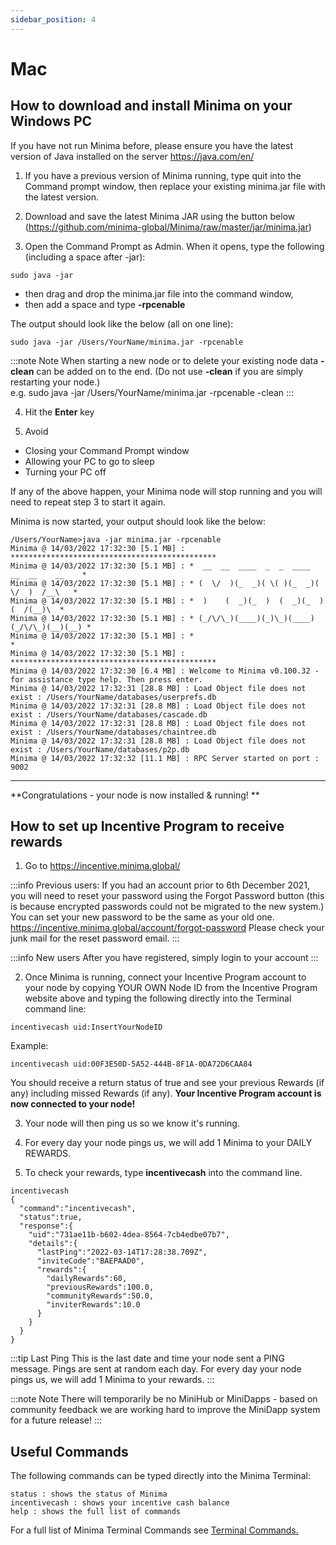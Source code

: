 ```yaml
---
sidebar_position: 4
---
```


# Mac

## How to download and install Minima on your Windows PC 

If you have not run Minima before, please ensure you have the latest version of Java installed on the server https://java.com/en/

1. If you have a previous version of Minima running, type quit into the Command prompt window, then replace your existing minima.jar file with the latest version.

2. Download and save the latest Minima JAR using the button below (https://github.com/minima-global/Minima/raw/master/jar/minima.jar)

3. Open the Command Prompt as Admin. When it opens, type the following (including a space after -jar):
```
sudo java -jar
```
- then drag and drop the minima.jar file into the command window, 
- then add a space and type **-rpcenable** 

The output should look like the below (all on one line):
```
sudo java -jar /Users/YourName/minima.jar -rpcenable
```
:::note Note
When starting a new node or to delete your existing node data **-clean** can be added on to the end. (Do not use **-clean** if you are simply restarting your node.)<br/>
e.g. sudo java -jar /Users/YourName/minima.jar -rpcenable -clean
:::

4. Hit the **Enter** key

5. Avoid
- Closing your Command Prompt window
- Allowing your PC to go to sleep
- Turning your PC off

If any of the above happen, your Minima node will stop running and you will need to repeat step 3 to start it again.

Minima is now started, your output should look like the below: 
```
/Users/YourName>java -jar minima.jar -rpcenable
Minima @ 14/03/2022 17:32:30 [5.1 MB] : **********************************************
Minima @ 14/03/2022 17:32:30 [5.1 MB] : *  __  __  ____  _  _  ____  __  __    __    *
Minima @ 14/03/2022 17:32:30 [5.1 MB] : * (  \/  )(_  _)( \( )(_  _)(  \/  )  /__\   *
Minima @ 14/03/2022 17:32:30 [5.1 MB] : *  )    (  _)(_  )  (  _)(_  )    (  /(__)\  *
Minima @ 14/03/2022 17:32:30 [5.1 MB] : * (_/\/\_)(____)(_)\_)(____)(_/\/\_)(__)(__) *
Minima @ 14/03/2022 17:32:30 [5.1 MB] : *                                            *
Minima @ 14/03/2022 17:32:30 [5.1 MB] : **********************************************
Minima @ 14/03/2022 17:32:30 [6.4 MB] : Welcome to Minima v0.100.32 - for assistance type help. Then press enter.
Minima @ 14/03/2022 17:32:31 [28.8 MB] : Load Object file does not exist : /Users/YourName/databases/userprefs.db
Minima @ 14/03/2022 17:32:31 [28.8 MB] : Load Object file does not exist : /Users/YourName/databases/cascade.db
Minima @ 14/03/2022 17:32:31 [28.8 MB] : Load Object file does not exist : /Users/YourName/databases/chaintree.db
Minima @ 14/03/2022 17:32:31 [28.8 MB] : Load Object file does not exist : /Users/YourName/databases/p2p.db
Minima @ 14/03/2022 17:32:32 [11.1 MB] : RPC Server started on port : 9002 
```
----

**Congratulations - your node is now installed & running! **

## How to set up Incentive Program to receive rewards
1. Go to https://incentive.minima.global/

:::info Previous users:
If you had an account prior to 6th December 2021, you will need to reset your password using the Forgot Password button (this is because encrypted passwords could not be migrated to the new system.)
You can set your new password to be the same as your old one. 
https://incentive.minima.global/account/forgot-password
Please check your junk mail for the reset password email.
:::

:::info New users 
After you have registered, simply login to your account
:::

2. Once Minima is running, connect your Incentive Program account to your node by copying YOUR OWN Node ID from the Incentive Program website above and typing the following directly into the Terminal command line: 
```
incentivecash uid:InsertYourNodeID
```
Example:
```
incentivecash uid:00F3E50D-5A52-444B-8F1A-0DA72D6CAA84
```
You should receive a return status of true and see your previous Rewards (if any) including missed Rewards (if any).
**Your Incentive Program account is now connected to your node!**

3. Your node will then ping us so we know it's running. 

4. For every day your node pings us, we will add 1 Minima to your DAILY REWARDS. 

5. To check your rewards, type **incentivecash** into the command line. 
```
incentivecash
{
  "command":"incentivecash",
  "status":true,
  "response":{
    "uid":"731ae11b-b602-4dea-8564-7cb4edbe07b7",
    "details":{
      "lastPing":"2022-03-14T17:28:38.709Z",
      "inviteCode":"BAEPAAD0",
      "rewards":{
        "dailyRewards":60,
        "previousRewards":100.0,
        "communityRewards":50.0,
        "inviterRewards":10.0
      }
    }
  }
}
```

:::tip Last Ping
This is the last date and time your node sent a PING message. Pings are sent at random each day. For every day your node pings us, we will add 1 Minima to your rewards.
:::

:::note Note
There will temporarily be no MiniHub or MiniDapps - based on community feedback we are working hard to improve the MiniDapp system for a future release! 
:::

## Useful Commands

The following commands can be typed directly into the Minima Terminal:

```
status : shows the status of Minima 
incentivecash : shows your incentive cash balance
help : shows the full list of commands
```
For a full list of Minima Terminal Commands see [Terminal Commands.](/docs/runanode/terminal_commands)
